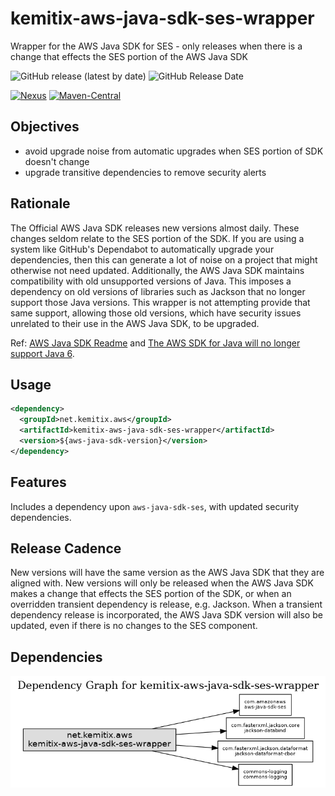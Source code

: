 # kemitix-aws-java-sdk-ses-wrapper
Wrapper for the AWS Java SDK for SES - only releases when there is a change that effects the SES portion of the AWS Java SDK

![GitHub release (latest by date)](
https://img.shields.io/github/v/release/kemitix/kemitix-aws-java-sdk-ses-wrapper?style=for-the-badge)
![GitHub Release Date](
https://img.shields.io/github/release-date/kemitix/kemitix-aws-java-sdk-ses-wrapper?style=for-the-badge)

[![Nexus](
https://img.shields.io/nexus/r/https/oss.sonatype.org/net.kemitix.aws/kemitix-aws-java-sdk-ses-wrapper.svg?style=for-the-badge)](
https://oss.sonatype.org/content/repositories/releases/net/kemitix/aws/kemitix-aws-java-sdk-ses-wrapper/)
[![Maven-Central](
https://img.shields.io/maven-central/v/net.kemitix.aws/kemitix-aws-java-sdk-ses-wrapper.svg?style=for-the-badge)](
https://search.maven.org/search?q=g:net.kemitix.aws%20a:kemitix-aws-java-sdk-ses-wrapper)

## Objectives

* avoid upgrade noise from automatic upgrades when SES portion of SDK doesn't change
* upgrade transitive dependencies to remove security alerts

## Rationale

The Official AWS Java SDK releases new versions almost daily. These changes 
seldom relate to the SES portion of the SDK. If you are using a system like
GitHub's Dependabot to automatically upgrade your dependencies, then this
can generate a lot of noise on a project that might otherwise not need
updated. Additionally, the AWS Java SDK maintains compatibility with old
unsupported versions of Java. This imposes a dependency on old versions of
libraries such as Jackson that no longer support those Java versions. This 
wrapper is not attempting provide that same support, allowing those old 
versions, which have security issues unrelated to their use in the AWS Java SDK,
to be upgraded.

Ref: 
[AWS Java SDK Readme](
https://github.com/aws/aws-sdk-java/blob/master/README.md#security) and 
[The AWS SDK for Java will no longer support Java 6](
https://aws.amazon.com/blogs/developer/the-aws-sdk-for-java-will-no-longer-support-java-6/).

## Usage

```xml
<dependency>
  <groupId>net.kemitix.aws</groupId>
  <artifactId>kemitix-aws-java-sdk-ses-wrapper</artifactId>
  <version>${aws-java-sdk-version}</version>
</dependency>
```

## Features

Includes a dependency upon `aws-java-sdk-ses`, with updated security 
dependencies.


## Release Cadence

New versions will have the same version as the AWS Java SDK that they
are aligned with. New versions will only be released when the AWS Java SDK 
makes a change that effects the SES portion of the SDK, or when an overridden
transient dependency is release, e.g. Jackson. When a transient dependency 
release is incorporated, the AWS Java SDK version will also be updated, even 
if there is no changes to the SES component.

## Dependencies

![reactor graph](docs/images/reactor-graph.png)
